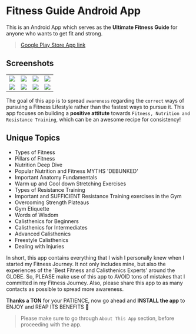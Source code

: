 # Fitness Guide Android App
This is an Android App which serves as the **Ultimate Fitness Guide** for anyone who wants to get fit and strong.

> [Google Play Store App link](https://play.google.com/store/apps/details?id=com.abhisheksawant.FitnessGuide)

## Screenshots

<table>
  <tr>
    <td><img src="https://lh3.googleusercontent.com/LyU01_7_qZ-2kqlRAaq0NnVl-9S0DLEdaAiFxK-lnKQ7Ci7O4OrH8P1AP3VrJn9_W2y3"></td>
    <td><img src="https://lh3.googleusercontent.com/orr_jHiZYiDk_El1JECEmw-mhJ6YOyu94F8zWStH_0gekGvWEDP7XUQiRj2vmfN4Iyo"></td>
    <td><img src="https://lh3.googleusercontent.com/3pAjpKFpdz_CQa7hfFWspoJdUHpYYoaQCt5u2anZlPIq_I48q_OYcW80HU1L_34vwss"></td>
    <td><img src="https://lh3.googleusercontent.com/Pet0bT3EmvosRdUNB7c3oits4l5wCReZkYg8X0K_lAxd09EibiyK6aWDMo968kW09EU"></td>
  </tr>
  <tr>
    <td><img src="https://lh3.googleusercontent.com/dPvRmXsziNk4YDpJDcZ6Z04ErS7s23ESeBMRXzcWLv-dYhYnuDlZsYt_4zZhf02Tgw"></td>
    <td><img src="https://lh3.googleusercontent.com/qXiIdHkj_e4a9fPG9oaMAIXcxW-tuo1kkWGeXMjrRBHbD4VnBwrh0Lg2ICTMi3I7sA"></td>
    <td><img src="https://lh3.googleusercontent.com/iV63OZUlVwNlzazEIVobJCdF2Kt1QsxVTIUy7SkLRATB_c8AnvyUbcE5mPejV3kJxnc"></td>
    <td><img src="https://lh3.googleusercontent.com/mJO5CbwUA9T5OSW2CnPbXZz7dsjGZ1LHae3lAl3iIZFK55jEwnh6Kgzu5HNhDWJhytHy"></td>
  </tr>
</table>

The goal of this app is to spread `awareness` regarding the `correct` ways of pursuing a Fitness Lifestyle rather than the fastest ways to pursue it.
This app focuses on building a **positive attitute** towards `Fitness, Nutrition and Resistance Training`, which can be an awesome recipe for consistency!

## Unique Topics

- Types of Fitness
- Pillars of Fitness
- Nutrition Deep Dive
- Popular Nutrition and Fitness MYTHS 'DEBUNKED'
- Important Anatomy Fundamentals
- Warm up and Cool down Stretching Exercises
- Types of Resistance Training
- Important and SUFFICIENT Resistance Training exercises in the Gym
- Overcoming Strength Plateaus
- Gym Etiquette
- Words of Wisdom
- Calisthenics for Beginners
- Calisthenics for Intermediates
- Advanced Calisthenics
- Freestyle Calisthenics
- Dealing with Injuries 

In short, this app contains everything that I wish I personally knew when I started my Fitness Journey. It not only includes mine, but also the experiences of the 'Best Fitness and Calisthenics Experts' around the GLOBE. So, PLEASE make use of this app to AVOID tons of mistakes that I committed in my Fitness Journey.
Also, please share this app to as many contacts as possible to spread more awareness.

**Thanks a TON** for your PATIENCE, now go ahead and **INSTALL the app** to ENJOY and REAP ITS BENEFITS 🙂<br>
> Please make sure to go through `About This App` section, before proceeding with the app.
